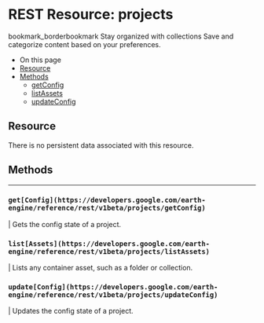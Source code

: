  
#  REST Resource: projects
bookmark_borderbookmark Stay organized with collections  Save and categorize content based on your preferences.
  * On this page
  * [Resource](https://developers.google.com/earth-engine/reference/rest/v1beta/projects#resource)
  * [Methods](https://developers.google.com/earth-engine/reference/rest/v1beta/projects#methods)
    * [getConfig](https://developers.google.com/earth-engine/reference/rest/v1beta/projects#getconfig)
    * [listAssets](https://developers.google.com/earth-engine/reference/rest/v1beta/projects#listassets)
    * [updateConfig](https://developers.google.com/earth-engine/reference/rest/v1beta/projects#updateconfig)


## Resource
There is no persistent data associated with this resource.
## Methods  
---  
### `get[Config](https://developers.google.com/earth-engine/reference/rest/v1beta/projects/getConfig)`
|  Gets the config state of a project.  
### `list[Assets](https://developers.google.com/earth-engine/reference/rest/v1beta/projects/listAssets)`
|  Lists any container asset, such as a folder or collection.  
### `update[Config](https://developers.google.com/earth-engine/reference/rest/v1beta/projects/updateConfig)`
|  Updates the config state of a project.  
